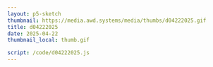 ```yaml
---
layout: p5-sketch
thumbnail: https://media.awd.systems/media/thumbs/d04222025.gif
title: d04222025
date: 2025-04-22
thumbnail_local: thumb.gif

script: /code/d04222025.js
---
```

